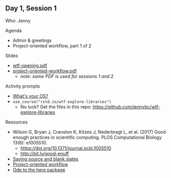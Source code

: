 ## Day 1, Session 1

Who: Jenny

Agenda

  * Admin & greetings
  * Project-oriented workflow, part 1 of 2
  
Slides

  * [wtf-opening.pdf](materials/wtf-opening.pdf)
  * [project-oriented-workflow.pdf](materials/project-oriented-workflow.pdf)
    - *note: same PDF is used for sessions 1 and 2*
  
Activity prompts

  * [What's your OS?](https://github.com/jennybc/wtf-2019-rsc/issues/3)
  * `use_course("rstd.io/wtf-explore-libraries")`
    - No luck? Get the files in this repo: <https://github.com/jennybc/wtf-explore-libraries>

Resources

  * Wilson G, Bryan J, Cranston K, Kitzes J, Nederbragt L, et al. (2017) Good enough practices in scientific computing. PLOS Computational Biology 13(6): e1005510.
    - <https://doi.org/10.1371/journal.pcbi.1005510>
    - <http://bit.ly/good-enuff>
  * [Saving source and blank slates](https://whattheyforgot.org/save-source.html)
  * [Project-oriented workflow](https://whattheyforgot.org/project-oriented-workflow.html)
  * [Ode to the here package](https://github.com/jennybc/here_here#readme)

